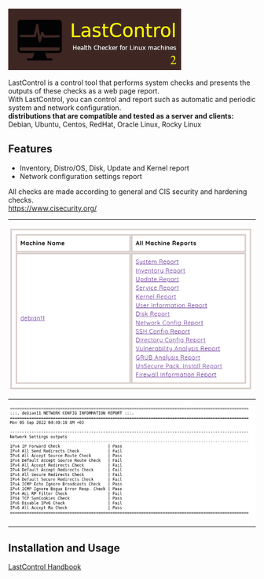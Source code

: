 ![alt text](images/lastcontrol_logo.png "LastControl")
<br>

LastControl is a control tool that performs system checks and presents the outputs of these checks as a web page report.<br>
With LastControl, you can control and report such as automatic and periodic system and network configuration.
<br>
**distributions that are compatible and tested as a server and clients:** <br>
Debian, Ubuntu, Centos, RedHat, Oracle Linux, Rocky Linux

## Features
- Inventory, Distro/OS, Disk, Update and Kernel report
- Network configuration settings report

All checks are made according to general and CIS security and hardening checks.<br>
https://www.cisecurity.org/

---

![alt text](images/lastcontrol_allreports1.png "LastControl Reports Screen")

---

![alt text](images/lastcontrol_report2.png "LastControl Network Report Screen")

---

## Installation and Usage
[LastControl Handbook](https://github.com/eesmer/LastControl/blob/main/LastControl-HandBook.md)
